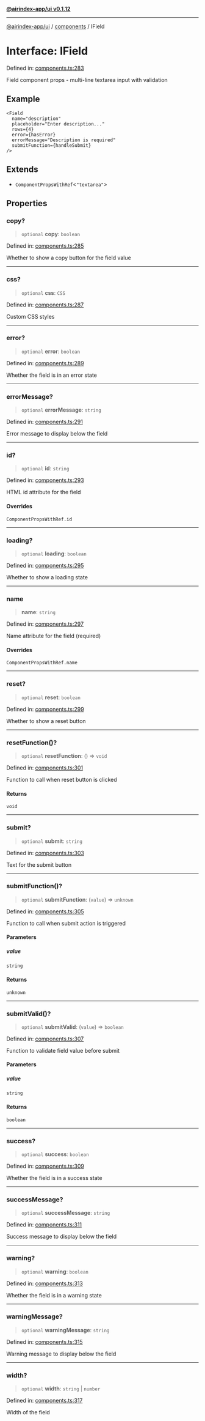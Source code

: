 [**@airindex-app/ui v0.1.12**](../../README.md)

***

[@airindex-app/ui](../../README.md) / [components](../README.md) / IField

# Interface: IField

Defined in: [components.ts:283](https://github.com/airindex-app/ui/blob/51b723e17db3d2d7342fc2d9bd4a36ea0ad71f2a/src/types/components.ts#L283)

Field component props - multi-line textarea input with validation

## Example

```tsx
<Field
  name="description"
  placeholder="Enter description..."
  rows={4}
  error={hasError}
  errorMessage="Description is required"
  submitFunction={handleSubmit}
/>
```

## Extends

- `ComponentPropsWithRef`\<`"textarea"`\>

## Properties

### copy?

> `optional` **copy**: `boolean`

Defined in: [components.ts:285](https://github.com/airindex-app/ui/blob/51b723e17db3d2d7342fc2d9bd4a36ea0ad71f2a/src/types/components.ts#L285)

Whether to show a copy button for the field value

***

### css?

> `optional` **css**: `CSS`

Defined in: [components.ts:287](https://github.com/airindex-app/ui/blob/51b723e17db3d2d7342fc2d9bd4a36ea0ad71f2a/src/types/components.ts#L287)

Custom CSS styles

***

### error?

> `optional` **error**: `boolean`

Defined in: [components.ts:289](https://github.com/airindex-app/ui/blob/51b723e17db3d2d7342fc2d9bd4a36ea0ad71f2a/src/types/components.ts#L289)

Whether the field is in an error state

***

### errorMessage?

> `optional` **errorMessage**: `string`

Defined in: [components.ts:291](https://github.com/airindex-app/ui/blob/51b723e17db3d2d7342fc2d9bd4a36ea0ad71f2a/src/types/components.ts#L291)

Error message to display below the field

***

### id?

> `optional` **id**: `string`

Defined in: [components.ts:293](https://github.com/airindex-app/ui/blob/51b723e17db3d2d7342fc2d9bd4a36ea0ad71f2a/src/types/components.ts#L293)

HTML id attribute for the field

#### Overrides

`ComponentPropsWithRef.id`

***

### loading?

> `optional` **loading**: `boolean`

Defined in: [components.ts:295](https://github.com/airindex-app/ui/blob/51b723e17db3d2d7342fc2d9bd4a36ea0ad71f2a/src/types/components.ts#L295)

Whether to show a loading state

***

### name

> **name**: `string`

Defined in: [components.ts:297](https://github.com/airindex-app/ui/blob/51b723e17db3d2d7342fc2d9bd4a36ea0ad71f2a/src/types/components.ts#L297)

Name attribute for the field (required)

#### Overrides

`ComponentPropsWithRef.name`

***

### reset?

> `optional` **reset**: `boolean`

Defined in: [components.ts:299](https://github.com/airindex-app/ui/blob/51b723e17db3d2d7342fc2d9bd4a36ea0ad71f2a/src/types/components.ts#L299)

Whether to show a reset button

***

### resetFunction()?

> `optional` **resetFunction**: () => `void`

Defined in: [components.ts:301](https://github.com/airindex-app/ui/blob/51b723e17db3d2d7342fc2d9bd4a36ea0ad71f2a/src/types/components.ts#L301)

Function to call when reset button is clicked

#### Returns

`void`

***

### submit?

> `optional` **submit**: `string`

Defined in: [components.ts:303](https://github.com/airindex-app/ui/blob/51b723e17db3d2d7342fc2d9bd4a36ea0ad71f2a/src/types/components.ts#L303)

Text for the submit button

***

### submitFunction()?

> `optional` **submitFunction**: (`value`) => `unknown`

Defined in: [components.ts:305](https://github.com/airindex-app/ui/blob/51b723e17db3d2d7342fc2d9bd4a36ea0ad71f2a/src/types/components.ts#L305)

Function to call when submit action is triggered

#### Parameters

##### value

`string`

#### Returns

`unknown`

***

### submitValid()?

> `optional` **submitValid**: (`value`) => `boolean`

Defined in: [components.ts:307](https://github.com/airindex-app/ui/blob/51b723e17db3d2d7342fc2d9bd4a36ea0ad71f2a/src/types/components.ts#L307)

Function to validate field value before submit

#### Parameters

##### value

`string`

#### Returns

`boolean`

***

### success?

> `optional` **success**: `boolean`

Defined in: [components.ts:309](https://github.com/airindex-app/ui/blob/51b723e17db3d2d7342fc2d9bd4a36ea0ad71f2a/src/types/components.ts#L309)

Whether the field is in a success state

***

### successMessage?

> `optional` **successMessage**: `string`

Defined in: [components.ts:311](https://github.com/airindex-app/ui/blob/51b723e17db3d2d7342fc2d9bd4a36ea0ad71f2a/src/types/components.ts#L311)

Success message to display below the field

***

### warning?

> `optional` **warning**: `boolean`

Defined in: [components.ts:313](https://github.com/airindex-app/ui/blob/51b723e17db3d2d7342fc2d9bd4a36ea0ad71f2a/src/types/components.ts#L313)

Whether the field is in a warning state

***

### warningMessage?

> `optional` **warningMessage**: `string`

Defined in: [components.ts:315](https://github.com/airindex-app/ui/blob/51b723e17db3d2d7342fc2d9bd4a36ea0ad71f2a/src/types/components.ts#L315)

Warning message to display below the field

***

### width?

> `optional` **width**: `string` \| `number`

Defined in: [components.ts:317](https://github.com/airindex-app/ui/blob/51b723e17db3d2d7342fc2d9bd4a36ea0ad71f2a/src/types/components.ts#L317)

Width of the field

